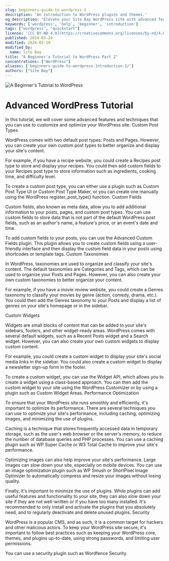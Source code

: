 ```yaml
---
slug: beginners-guide-to-wordpress-2
description: 'An introduction to WordPress plugins and themes.'
og_description: "Elevate your Site Bay WordPress site with advanced features and customization."
keywords: ['wordpress', 'help', 'beginner', 'introduction']
tags: ["wordpress", "quickstart"]
license: '[CC BY-ND 4.0](https://creativecommons.org/licenses/by-nd/4.0)'
published: 2024-03-29
modified: 2024-03-29
modified_by:
  name: Site Bay
title: "A Beginner's Tutorial to WordPress Part 2"
concentrations: ["WordPress"]
aliases: ['beginners-guide-to-wordpress-introduction-2/']
authors: ["Site Bay"]
---
```


![A Beginner's Tutorial to WordPress](beginners-guide-to-wordpress.png "A Beginner's Tutorial to WordPress")

# Advanced WordPress Tutorial

In this tutorial, we will cover some advanced features and techniques that you can use to customize and optimize your WordPress site.
Custom Post Types

WordPress comes with two default post types: Posts and Pages. However, you can create your own custom post types to better organize and display your site's content.

For example, if you have a recipe website, you could create a Recipes post type to store and display your recipes. You could then add custom fields to your Recipes post type to store information such as ingredients, cooking time, and difficulty level.

To create a custom post type, you can either use a plugin such as Custom Post Type UI or Custom Post Type Maker, or you can create one manually using the WordPress register_post_type() function.
Custom Fields

Custom fields, also known as meta data, allow you to add additional information to your posts, pages, and custom post types. You can use custom fields to store data that is not part of the default WordPress post fields, such as an author's name, a feature's price, or an event's date and time.

To add custom fields to your posts, you can use the Advanced Custom Fields plugin. This plugin allows you to create custom fields using a user-friendly interface and then display the custom field data in your posts using shortcodes or template tags.
Custom Taxonomies

In WordPress, taxonomies are used to organize and classify your site's content. The default taxonomies are Categories and Tags, which can be used to organize your Posts and Pages. However, you can also create your own custom taxonomies to better organize your content.

For example, if you have a movie review website, you could create a Genres taxonomy to classify your movies by genre (action, comedy, drama, etc.). You could then add the Genres taxonomy to your Posts and display a list of genres on your site's homepage or in the sidebar.

Custom Widgets

Widgets are small blocks of content that can be added to your site's sidebars, footers, and other widget-ready areas. WordPress comes with several default widgets, such as a Recent Posts widget and a Search widget. However, you can also create your own custom widgets to display custom content.

For example, you could create a custom widget to display your site's social media links in the sidebar. You could also create a custom widget to display a newsletter sign-up form in the footer.

To create a custom widget, you can use the Widget API, which allows you to create a widget using a class-based approach. You can then add the custom widget to your site using the WordPress Customizer or by using a plugin such as Custom Widget Areas.
Performance Optimization

To ensure that your WordPress site runs smoothly and efficiently, it's important to optimize its performance. There are several techniques you can use to optimize your site's performance, including caching, optimizing images, and minimizing the use of plugins.

Caching is a technique that stores frequently accessed data in temporary storage, such as the user's web browser or the server's memory, to reduce the number of database queries and PHP processes. You can use a caching plugin such as WP Super Cache or W3 Total Cache to improve your site's performance.

Optimizing images can also help improve your site's performance. Large images can slow down your site, especially on mobile devices. You can use an image optimization plugin such as WP Smush or ShortPixel Image Optimizer to automatically compress and resize your images without losing quality.

Finally, it's important to minimize the use of plugins. While plugins can add useful features and functionality to your site, they can also slow down your site if they are not well-written or if you have too many installed. It's recommended to only install and activate the plugins that you absolutely need, and to regularly deactivate and delete unused plugins.
Security

WordPress is a popular CMS, and as such, it is a common target for hackers and other malicious actors. To keep your WordPress site secure, it's important to follow best practices such as keeping your WordPress core, themes, and plugins up-to-date, using strong passwords, and limiting user permissions.

You can use a security plugin such as Wordfence Security.